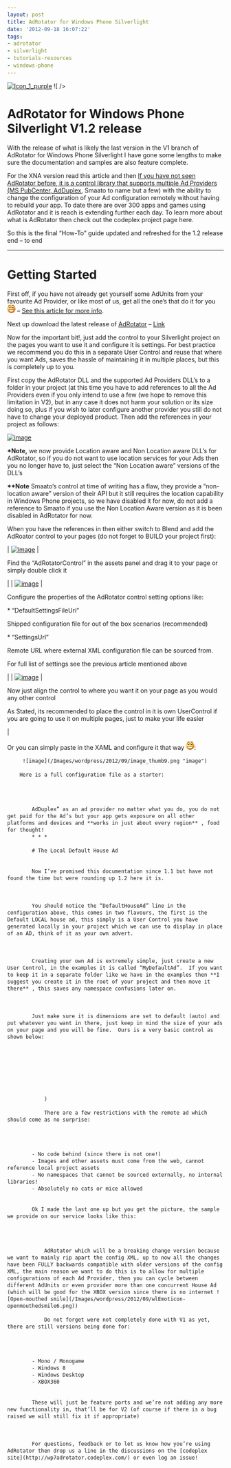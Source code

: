 ```yaml
---
layout: post
title: AdRotator for Windows Phone Silverlight
date: '2012-09-18 16:07:22'
tags:
- adrotator
- silverlight
- tutorials-resources
- windows-phone
---
```


[![Icon_1_purple](/Images/wordpress/2012/09/Icon_1_purple_thumb.png "Icon\_1\_purple")](/Images/wordpress/2012/09/Icon_1_purple.png)          ![ /></p>
<h1>AdRotator for Windows Phone Silverlight V1.2 release</h1>
<p>With the release of what is likely the last version in the V1 branch of AdRotator for Windows Phone Silverlight I have gone some lengths to make sure the documentation and samples are also feature complete.</p>
<p>For the XNA version read this article and then <a href=](http://upload.wikimedia.org/wikipedia/en/thumb/9/99/Microsoft_Silverlight_logo.png/150px-Microsoft_Silverlight_logo.png)continue on to here

If you have not seen AdRotator before, it is a control library that supports multiple Ad Providers (MS PubCenter, [AdDuplex](https://www.adduplex.com/), Smaato to name but a few) with the ability to change the configuration of your Ad configuration remotely without having to rebuild your app.  To date there are over 300 apps and games using AdRotator and it is reach is extending further each day.  To learn more about what is AdRotator then check out the codeplex project page here.

So this is the final “How-To” guide updated and refreshed for the 1.2 release end – to end

* * *

# Getting Started

First off, if you have not already get yourself some AdUnits from your favourite Ad Provider, or like most of us, get all the one’s that do it for you ![Open-mouthed smile](/Images/wordpress/2012/09/wlEmoticon-openmouthedsmile6.png) – [See this article for more info](http://darkgenesis.zenithmoon.com/would-you-like-ads-with-thatintro-to-adrotator-for-wp7/).

Next up download the latest release of [AdRotator](http://wp7adrotator.codeplex.com/) – [Link](http://bit.ly/S5uI7p)

Now for the important bit!, just add the control to your Silverlight project on the pages you want to use it and configure it is settings.  For best practice we recommend you do this in a separate User Control and reuse that where you want Ads, saves the hassle of maintaining it in multiple places, but this is completely up to you.

First copy the AdRotator DLL and the supported Ad Providers DLL’s to a folder in your project (at this time you have to add references to all the Ad Providers even if you only intend to use a few (we hope to remove this limitation in V2), but in any case it does not harm your solution or its size doing so, plus if you wish to later configure another provider you still do not have to change your deployed product.  Then add the references in your project as follows:

[![image](/Images/wordpress/2012/09/image_thumb5.png "image")](/Images/wordpress/2012/09/image5.png)

**\*Note,** we now provide Location aware and Non Location aware DLL’s for AdRotator, so if you do not want to use location services for your Ads then you no longer have to, just select the “Non Location aware” versions of the DLL’s

**\*\*Note** Smaato’s control at time of writing has a flaw, they provide a “non-location aware” version of their API but it still requires the location capability in Windows Phone projects, so we have disabled it for now, do not add a reference to Smaato if you use the Non Location Aware version as it is been disabled in AdRotator for now.

When you have the references in then either switch to Blend and add the AdRoator control to your pages (do not forget to BUILD your project first):

| [![image](/Images/wordpress/2012/09/image_thumb6.png "image")](/Images/wordpress/2012/09/image6.png) | 

Find the “AdRotatorControl” in the assets panel and drag it to your page or simply double click it

 |
| [![image](/Images/wordpress/2012/09/image_thumb7.png "image")](/Images/wordpress/2012/09/image7.png) | 

Configure the properties of the AdRotator control setting options like:

\*  “DefaultSettingsFileUri”

Shipped configuration file for out of the box scenarios (recommended)

\*  “SettingsUrl”

Remote URL where external XML configuration file can be sourced from.

For full list of settings see the previous article mentioned above

 |
| [![image](/Images/wordpress/2012/09/image_thumb8.png "image")](/Images/wordpress/2012/09/image8.png) | 

Now just align the control to where you want it on your page as you would any other control

As Stated, its recommended to place the control in it is own UserControl if you are going to use it on multiple pages, just to make your life easier

 |

Or you can simply paste in the XAML and configure it that way ![Open-mouthed smile](/Images/wordpress/2012/09/wlEmoticon-openmouthedsmile6.png):

    
    
         ![image](/Images/wordpress/2012/09/image_thumb9.png "image")
        
        Here is a full configuration file as a starter:
        
        
        
        
            AdDuplex” as an ad provider no matter what you do, you do not get paid for the Ad’s but your app gets exposure on all other platforms and devices and **works in just about every region** , food for thought!
            * * *
            
            # The Local Default House Ad
            
            
            Now I’ve promised this documentation since 1.1 but have not found the time but were rounding up 1.2 here it is.
            
            
            
            You should notice the “DefaultHouseAd” line in the configuration above, this comes in two flavours, the first is the Default LOCAL house ad, this simply is a User Control you have generated locally in your project which we can use to display in place of an AD, think of it as your own advert.
            
            
            
            Creating your own Ad is extremely simple, just create a new User Control, in the examples it is called “MyDefaultAd”.  If you want to keep it in a separate folder like we have in the examples then **I suggest you create it in the root of your project and then move it there** , this saves any namespace confusions later on.
            
            
            
            Just make sure it is dimensions are set to default (auto) and put whatever you want in there, just keep in mind the size of your ads on your page and you will be fine.  Ours is a very basic control as shown below:
            
            
            
            
                
                
                    
                
                )
                
                There are a few restrictions with the remote ad which should come as no surprise:
                
            
            
            
            - No code behind (since there is not one!)
            - Images and other assets must come from the web, cannot reference local project assets
            - No namespaces that cannot be sourced externally, no internal libraries!
            - Absolutely no cats or mice allowed
            
            
            Ok I made the last one up but you get the picture, the sample we provide on our service looks like this:
            
            
            
            
                AdRotator which will be a breaking change version because we want to mainly rip apart the config XML, up to now all the changes have been FULLY backwards compatible with older versions of the config XML, the main reason we want to do this is to allow for multiple configurations of each Ad Provider, then you can cycle between different AdUnits or even provider more than one concurrent House Ad (which will be good for the XBOX version since there is no internet ![Open-mouthed smile](/Images/wordpress/2012/09/wlEmoticon-openmouthedsmile6.png))
                
                Do not forget were not completely done with V1 as yet, there are still versions being done for:
                
            
            
            
            - Mono / Monogame
            - Windows 8
            - Windows Desktop
            - XBOX360
            
            
            These will just be feature ports and we’re not adding any more new functionality in, that’ll be for V2 (of course if there is a bug raised we will still fix it if appropriate)
            
            
            
            For questions, feedback or to let us know how you’re using AdRotator then drop us a line in the discussions on the [codeplex site](http://wp7adrotator.codeplex.com/) or even log an issue!
            
            
            
        
        
        
    
    

